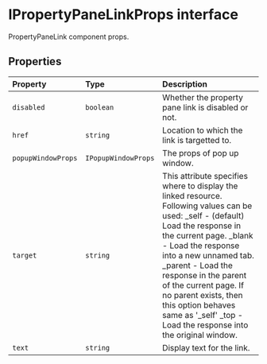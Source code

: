 # IPropertyPaneLinkProps interface





PropertyPaneLink component props.




## Properties

| Property	   | Type	| Description|
|:-------------|:-------|:-----------|
|`disabled`      | `boolean` | Whether the property pane link is disabled or not. |
|`href`      | `string` | Location to which the link is targetted to. |
|`popupWindowProps`      | `IPopupWindowProps` | The props of pop up window. |
|`target`      | `string` | This attribute specifies where to display the linked resource. Following values can be used: _self - (default) Load the response in the current page. _blank - Load the response into a new unnamed tab. _parent - Load the response in the parent of the current page. If no parent exists, then this option behaves same as '_self' _top - Load the response into the original window. |
|`text`      | `string` | Display text for the link. |





